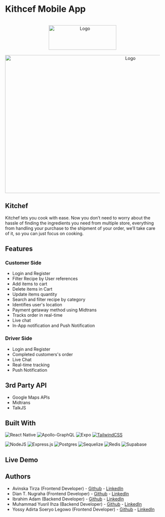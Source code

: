 # Kithcef Mobile App

<!-- PROJECT LOGO -->
<br />
<div align="center">
  <a href="https://makans.web.app/">
    <img src="https://cdn.discordapp.com/attachments/1051562263183634462/1053390385440903209/lofo_full_72_orange.png" alt="Logo" width="220" height="80">
  </a>
</div>

<br />
<div align="center">
  <a href="https://makans.web.app/">
    <img src="https://cdn.discordapp.com/attachments/1051562263183634462/1053389605799465020/White_and_Orange_Clean_Digital_Sales_and_Marketing_Weekly_Team_Updates_Presentation.png" alt="Logo" width="800" height="450">
  </a>
</div>

## Kitchef

Kitchef lets you cook with ease. Now you don’t need to worry about the hassle of finding the ingredients you need from multiple store, everything from handling your purchase to the shipment of your order, we’ll take care of it, so you can just focus on cooking.

## Features

### Customer Side

- Login and Register
- Filter Recipe by User references
- Add items to cart
- Delete items in Cart
- Update items quantity
- Search and filter recipe by category
- Identifies user's location
- Payment getaway method using Midtrans
- Tracks order in real-time
- Live chat
- In-App notification and Push Notification

### Driver Side

- Login and Register
- Completed customers's order
- Live Chat
- Real-time tracking
- Push Notification

## 3rd Party API

- Google Maps APIs
- Midtrans
- TalkJS

## Built With

![React Native](https://img.shields.io/badge/react_native-%2320232a.svg?style=for-the-badge&logo=react&logoColor=%2361DAFB)
![Apollo-GraphQL](https://img.shields.io/badge/-ApolloGraphQL-311C87?style=for-the-badge&logo=apollo-graphql)
![Expo](https://img.shields.io/badge/expo-1C1E24?style=for-the-badge&logo=expo&logoColor=#D04A37)
[![TailwindCSS][tailwindcss]][tailwindcss-url]

![NodeJS](https://img.shields.io/badge/node.js-6DA55F?style=for-the-badge&logo=node.js&logoColor=white)
![Express.js](https://img.shields.io/badge/express.js-%23404d59.svg?style=for-the-badge&logo=express&logoColor=%2361DAFB)
![Postgres](https://img.shields.io/badge/postgres-%23316192.svg?style=for-the-badge&logo=postgresql&logoColor=white)
![Sequelize](https://img.shields.io/badge/Sequelize-52B0E7?style=for-the-badge&logo=Sequelize&logoColor=white)
![Redis](https://img.shields.io/badge/redis-%23DD0031.svg?style=for-the-badge&logo=redis&logoColor=white)
![Supabase](https://img.shields.io/badge/Supabase-3ECF8E?style=for-the-badge&logo=supabase&logoColor=white)

## Live Demo

## Authors

- Avinska Tirza (Frontend Developer) - [Github](https://github.com/avinska/) - [LinkedIn](https://www.linkedin.com/in/avinska-tirza/)
- Dian T. Nugraha (Frontend Developer) - [Github](https://github.com/diantnugraha/) - [LinkedIn](https://www.linkedin.com/in/dian-tari-nugraha/)
- Ibrahim Adam (Backend Developer) - [Github](https://github.com/Ibrahimad98/) - [LinkedIn](https://www.linkedin.com/in/ibrahim-adam-5345781a1/)
- Muhammad Yusril Ihza (Backend Developer) - [Github](https://github.com/ihza212325/) - [LinkedIn](https://www.linkedin.com/search/results/all/?fetchDeterministicClustersOnly=true&heroEntityKey=urn%3Ali%3Afsd_profile%3AACoAAD2aNUAB_tTs1d5EnMjJ525bCHT-ea3l7Pg&keywords=yusril%20ihza&origin=RICH_QUERY_SUGGESTION&position=0&searchId=4b005724-e912-401b-88fa-e92eac2e05f5&sid=Jt-/)
- Yossy Adirta Soeryo Legowo (Frontend Developer) - [Github](https://github.com/yossyadirta/) - [LinkedIn](https://www.linkedin.com/in/yossyadirta/)

<!-- MARKDOWN LINKS & IMAGES -->
<!-- https://www.markdownguide.org/basic-syntax/#reference-style-links -->

[contributors-shield]: https://img.shields.io/github/contributors/othneildrew/Best-README-Template.svg?style=for-the-badge
[contributors-url]: https://github.com/othneildrew/Best-README-Template/graphs/contributors
[forks-shield]: https://img.shields.io/github/forks/othneildrew/Best-README-Template.svg?style=for-the-badge
[forks-url]: https://github.com/othneildrew/Best-README-Template/network/members
[stars-shield]: https://img.shields.io/github/stars/othneildrew/Best-README-Template.svg?style=for-the-badge
[stars-url]: https://github.com/othneildrew/Best-README-Template/stargazers
[issues-shield]: https://img.shields.io/github/issues/othneildrew/Best-README-Template.svg?style=for-the-badge
[issues-url]: https://github.com/othneildrew/Best-README-Template/issues
[license-shield]: https://img.shields.io/github/license/othneildrew/Best-README-Template.svg?style=for-the-badge
[license-url]: https://github.com/othneildrew/Best-README-Template/blob/master/LICENSE.txt
[linkedin-shield]: https://img.shields.io/badge/-LinkedIn-black.svg?style=for-the-badge&logo=linkedin&colorB=555
[linkedin-url]: https://linkedin.com/in/othneildrew
[product-screenshot]: images/screenshot.png
[firebase]: https://img.shields.io/badge/Firebase-039BE5?style=for-the-badge&logo=Firebase&logoColor=white
[firebase-url]: https://firebase.google.com/
[tailwindcss]: https://img.shields.io/badge/tailwindcss-%2338B2AC.svg?style=for-the-badge&logo=tailwind-css&logoColor=white
[tailwindcss-url]: https://tailwindcss.com/

